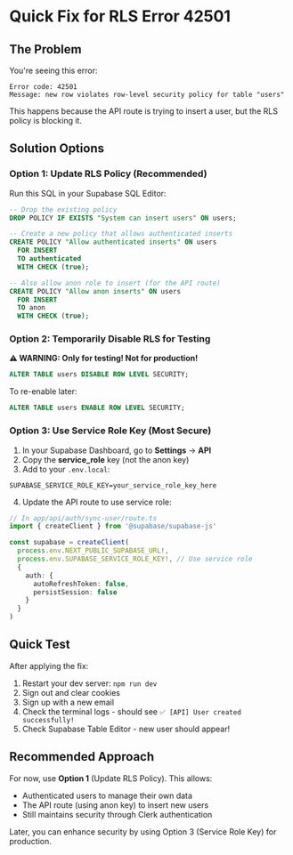 # Quick Fix for RLS Error 42501

## The Problem

You're seeing this error:
```
Error code: 42501
Message: new row violates row-level security policy for table "users"
```

This happens because the API route is trying to insert a user, but the RLS policy is blocking it.

## Solution Options

### Option 1: Update RLS Policy (Recommended)

Run this SQL in your Supabase SQL Editor:

```sql
-- Drop the existing policy
DROP POLICY IF EXISTS "System can insert users" ON users;

-- Create a new policy that allows authenticated inserts
CREATE POLICY "Allow authenticated inserts" ON users
  FOR INSERT
  TO authenticated
  WITH CHECK (true);

-- Also allow anon role to insert (for the API route)
CREATE POLICY "Allow anon inserts" ON users
  FOR INSERT
  TO anon
  WITH CHECK (true);
```

### Option 2: Temporarily Disable RLS for Testing

**⚠️ WARNING: Only for testing! Not for production!**

```sql
ALTER TABLE users DISABLE ROW LEVEL SECURITY;
```

To re-enable later:
```sql
ALTER TABLE users ENABLE ROW LEVEL SECURITY;
```

### Option 3: Use Service Role Key (Most Secure)

1. In your Supabase Dashboard, go to **Settings** → **API**
2. Copy the **service_role** key (not the anon key)
3. Add to your `.env.local`:

```env
SUPABASE_SERVICE_ROLE_KEY=your_service_role_key_here
```

4. Update the API route to use service role:

```typescript
// In app/api/auth/sync-user/route.ts
import { createClient } from '@supabase/supabase-js'

const supabase = createClient(
  process.env.NEXT_PUBLIC_SUPABASE_URL!,
  process.env.SUPABASE_SERVICE_ROLE_KEY!, // Use service role
  {
    auth: {
      autoRefreshToken: false,
      persistSession: false
    }
  }
)
```

## Quick Test

After applying the fix:

1. Restart your dev server: `npm run dev`
2. Sign out and clear cookies
3. Sign up with a new email
4. Check the terminal logs - should see `✅ [API] User created successfully!`
5. Check Supabase Table Editor - new user should appear!

## Recommended Approach

For now, use **Option 1** (Update RLS Policy). This allows:
- Authenticated users to manage their own data
- The API route (using anon key) to insert new users
- Still maintains security through Clerk authentication

Later, you can enhance security by using Option 3 (Service Role Key) for production.

